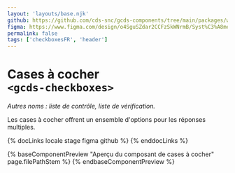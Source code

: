 ```yaml
---
layout: 'layouts/base.njk'
github: https://github.com/cds-snc/gcds-components/tree/main/packages/web/src/components/gcds-checkboxes
figma: https://www.figma.com/design/o4SguSZdar2CCFzSkWNrmB/Syst%C3%A8me-de-design-GC?node-id=348-4547&p=f&m=dev
permalink: false
tags: ['checkboxesFR', 'header']
---
```


# Cases à cocher<br>`<gcds-checkboxes>`

_Autres noms : liste de contrôle, liste de vérification._

Les cases à cocher offrent un ensemble d'options pour les réponses multiples.

{% docLinks locale stage figma github %}
{% enddocLinks %}

{% baseComponentPreview "Aperçu du composant de cases à cocher" page.filePathStem %}
{% endbaseComponentPreview %}
